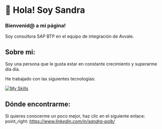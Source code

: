 # :wave: Hola! Soy Sandra

### Bienvenid@ a mi página!

Soy consultora SAP BTP en el equipo de integración de Avvale.

## Sobre mi:
Soy una persona que le gusta estar en constante crecimiento y superarme día día.
 
He trabajado con las siguientes tecnologías:

[![My Skills](https://skillicons.dev/icons?i=html,css,js,react,materialui,tailwind,mysql,nodejs,vscode,netlify,github,gitlab,postman)](https://skillicons.dev)
  
## Dónde encontrarme:                                    
Si quieres conocerme un poco mejor, haz clic en el siguiente enlace: point_right: _https://www.linkedin.com/in/sandra-polb/_



